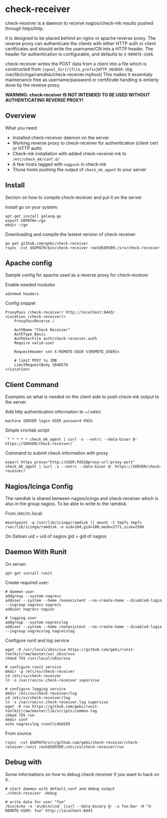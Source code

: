 check-receiver
===============

check-receiver is a daemon to receive nagios/check-mk results pushed through https/http.

It is designed to be placed behind an nginx or apache reverse proxy.
The reverse proxy can authenticate the clients with either HTTP auth or client
certificates and should write the username/CN into a HTTP header.
The header for authentication is configurable, and defaults to `X-REMOTE-USER`.

check-receiver writes the POST data from a client into a file which is constructed from
`{spool_dir}/{file_prefix}HTTP_HEADER`. (eg. /var/lib/icinga/ramdisk/check-receiver.myhost)
This makes it essentialy maintenance free as username/password or certificate
handling is entierly done by the reverse proxy.

**WARNING: check-receiver IS NOT INTENDED TO BE USED WITHOUT AUTHENTICATING REVERSE PROXY!**


Overview
--------

What you need:

* Installed check-receiver daemon on the server
* Working reverse proxy to check-receiver for authentication (client cert or HTTP auth)
* Check-mk installation with added check-receiver.mk to `/etc/check_mk/conf.d/`
* A few hosts tagged with `nagpush` in check-mk
* Those hosts pushing the output of `check_mk_agent` to your server


Install
-------

Section on how to compile check-receiver and put it on the server

Install go on your system:

    apt-get install golang-go
    export GOPATH=~/go
    mkdir ~/go

Downloading and compile the lastest version of check-receiver

    go get github.com/gebi/check-receiver
    rsync -cvt $GOPATH/bin/check-receiver root@SERVER:/srv/check-receiver


Apache config
-------------

Sample config for apache used as a reverse proxy for check-receiver

Enable needed modules

    a2enmod headers

Config snippet

    ProxyPass /check-receiver/ http://localhost:8443/
    <Location /check-receiver/>
        ProxyPassReverse /

        AuthName "Check Receiver"
        AuthType Basic
        AuthUserFile auth/check-receiver.auth
        Require valid-user

        RequestHeader set X-REMOTE-USER %{REMOTE_USER}s

        # limit POST to 1MB
        LimitRequestBody 1048576
    </Location>


Client Command
--------------

Examples on what is needed on the client side to push check-mk output to the server

Add http authentication information to ~/.netrc

    machine SERVER login USER password PASS

Simple crontab script

    `* * * * * check_mk_agent | curl -s --netrc --data-binar @- https://SERVER/check-receiver/`

Command to submit check information with proxy

    export https_proxy="http://USER:PASS@proxy-url:proxy-port"
    check_mk_agent | curl -s --netrc --data-binar @- https://SERVER/check-receiver/


Nagios/Icinga Config
--------------------

The ramdisk is shared between nagios/icinga and check-receiver which is also in the group nagios.
To be able to write to the ramdisk.

From /etc/rc.local:

    mountpoint -q /var/lib/icinga/ramdisk || mount -t tmpfs tmpfs /var/lib/icinga/ramdisk -o uid=104,gid=108,mode=2771,size=250m

On Debian
    uid = uid of nagios
    gid = gid of nagios


Daemon With Runit
-----------------

On server:

    apt-get install runit

Create required user:

    # daemon user
    addgroup --system nagrecv
    adduser --system --home /nonexistent --no-create-home --disabled-login --ingroup nagrecv nagrecv
    adduser nagrecv nagios

    # logging user
    addgroup --system nagrecvlog
    adduser --system --home /nonexistent --no-create-home --disabled-login --ingroup nagrecvlog nagrecvlog

Configure runit and log service

    wget -O /usr/local/sbin/sva https://github.com/gebi/runit-toolkit/raw/master/usr_sbin/sva
    chmod 755 /usr/local/sbin/sva

    # configure runit service
    mkdir -p /etc/sv/check-receiver
    cd /etc/sv/check-receiver
    ln -s /var/run/sv.check-receiver supervise

    # configure logging service
    mkdir /etc/sv/check-receiver/log
    cd /etc/sv/check-receiver/log
    ln -s /var/run/sv.check-receiver.log supervise
    wget -O run https://github.com/gebi/runit-toolkit/raw/master/lib/scripts/common-log
    chmod 755 run
    mkdir conf
    echo nagrecvlog >conf/LOGUSER

From source:

    rsync -cvt $GOPATH/src/github.com/gebi/check-receiver/check-receiver.runit root@SERVER:/etc/sv/check-receiver/run


Debug with
---------

Some informations on how to debug check-receiver if you want to hack on it.

    # start daemon with default.conf and debug output
    ./check-receiver -debug

    # write data for user "foo"
    /bin/echo -e 'a\nb\nc\nd' |curl --data-binary @- -u foo:bar -H "X-REMOTE-USER: foo" http://localhost:8443

